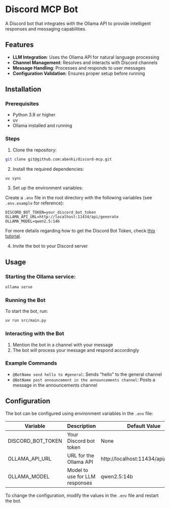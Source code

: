 # Discord MCP Bot

A Discord bot that integrates with the Ollama API to provide intelligent responses and messaging capabilities.


## Features

- **LLM Integration**: Uses the Ollama API for natural language processing
- **Channel Management**: Resolves and interacts with Discord channels
- **Message Handling**: Processes and responds to user messages
- **Configuration Validation**: Ensures proper setup before running

## Installation

### Prerequisites

- Python 3.8 or higher
- uv
- Ollama installed and running

### Steps

1. Clone the repository:

```bash
git clone git@github.com:abenki/discord-mcp.git
```

2. Install the required dependencies:

```bash
uv sync
```

3. Set up the environment variables:

Create a `.env` file in the root directory with the following variables (see `.env.example` for reference):

```env
DISCORD_BOT_TOKEN=your_discord_bot_token
OLLAMA_API_URL=http://localhost:11434/api/generate
OLLAMA_MODEL=qwen2.5:14b
```

For more details regarding how to get the Discord Bot Token, check [this tutorial](https://www.writebots.com/discord-bot-token/#:~:text=A%20Discord%20Bot%20Token%20is,Discord%20Bot%20Token%20with%20anyone).

4. Invite the bot to your Discord server


## Usage

### Starting the Ollama service:

```bash
ollama serve
```

### Running the Bot

To start the bot, run:

```bash
uv run src/main.py
```

### Interacting with the Bot
1. Mention the bot in a channel with your message
2. The bot will process your message and respond accordingly

### Example Commands

- `@BotName send hello to #general`: Sends "hello" to the general channel
- `@BotName post announcement in the announcements channel`: Posts a message in the announcements channel

## Configuration

The bot can be configured using environment variables in the `.env` file:

| Variable | Description | Default Value |
|----------|-------------|---------------|
| DISCORD_BOT_TOKEN | Your Discord bot token | None |
| OLLAMA_API_URL | URL for the Ollama API | http://localhost:11434/api/generate |
| OLLAMA_MODEL | Model to use for LLM responses | qwen2.5:14b |

To change the configuration, modify the values in the `.env` file and restart the bot.
